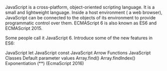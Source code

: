 JavaScript is a cross-platform, object-oriented scripting language. It is a small and lightweight language. Inside a host environment ( a web browser), JavaScript can be connected to the objects of its environment to provide programmatic control over them.
ECMAScript 6 is also known as ES6 and ECMAScript 2015.

Some people call it JavaScript 6.
Introduce some of the new features in ES6:

JavaScript let
JavaScript const
JavaScript Arrow Functions
JavaScript Classes
Default parameter values
Array.find()
Array.findIndex()
Exponentiation (\*\*) (EcmaScript 2016)
